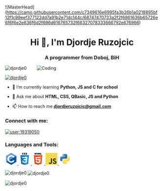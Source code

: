 ![MasterHead]
(https://camo.githubusercontent.com/c7349616e6995fa3b26b1a0218895bf12f1c99eef377122dd7a91b2e71dc144c/68747470733a2f2f6861636b65726e6f6f6e2e636f6d2f696d616765732f66327078333666792e676966)<h1 align="center">Hi 👋, I'm Djordje Ruzojcic</h1>
<h3 align="center">A programmer from Doboj, BiH</h3>

<img align="right" alt="Coding" width="400" src="https://user-images.githubusercontent.com/86136535/143722927-430bb343-9229-48f5-ae58-b0f4b4f41ba7.gif"/>

<p align="left"> <img src="https://komarev.com/ghpvc/?username=djordje0&label=Profile%20views&color=0e75b6&style=flat" alt="djordje0" /> </p>

<p align="left"> <a href="https://github.com/ryo-ma/github-profile-trophy"><img src="https://github-profile-trophy.vercel.app/?username=djordje0" alt="djordje0" /></a> </p>

- 🌱 I’m currently learning **Python, JS and C for school**

- 💬 Ask me about **HTML, CSS, QBasic, JS and Python**

- 📫 How to reach me **djordjeruzojcic@gmail.com**

<h3 align="left">Connect with me:</h3>
<p align="left">
<a href="https://stackoverflow.com/users/19319050/djordje-ruzojcic" target="blank"><img align="center" src="https://raw.githubusercontent.com/rahuldkjain/github-profile-readme-generator/master/src/images/icons/Social/stack-overflow.svg" alt="user:19319050" height="30" width="40" /></a>
</p>

<h3 align="left">Languages and Tools:</h3>
<p align="left"> <a href="https://www.cprogramming.com/" target="_blank" rel="noreferrer"> <img src="https://raw.githubusercontent.com/devicons/devicon/master/icons/c/c-original.svg" alt="c" width="40" height="40"/> </a> <a href="https://www.w3schools.com/css/" target="_blank" rel="noreferrer"> <img src="https://raw.githubusercontent.com/devicons/devicon/master/icons/css3/css3-original-wordmark.svg" alt="css3" width="40" height="40"/> </a> <a href="https://www.w3.org/html/" target="_blank" rel="noreferrer"> <img src="https://raw.githubusercontent.com/devicons/devicon/master/icons/html5/html5-original-wordmark.svg" alt="html5" width="40" height="40"/> </a> <a href="https://developer.mozilla.org/en-US/docs/Web/JavaScript" target="_blank" rel="noreferrer"> <img src="https://raw.githubusercontent.com/devicons/devicon/master/icons/javascript/javascript-original.svg" alt="javascript" width="40" height="40"/> </a> <a href="https://www.python.org" target="_blank" rel="noreferrer"> <img src="https://raw.githubusercontent.com/devicons/devicon/master/icons/python/python-original.svg" alt="python" width="40" height="40"/> </a> </p>

<p><img align="left" src="https://github-readme-stats.vercel.app/api/top-langs?username=djordje0&show_icons=true&locale=en&layout=compact" alt="djordje0" /></p>

<p>&nbsp;<img align="center" src="https://github-readme-stats.vercel.app/api?username=djordje0&show_icons=true&locale=en" alt="djordje0" /></p>

<p><img align="center" src="https://github-readme-streak-stats.herokuapp.com/?user=djordje0&" alt="djordje0" /></p>
